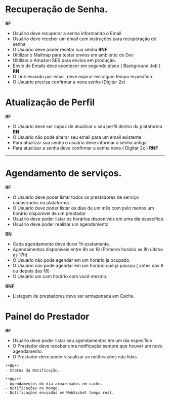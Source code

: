 # Recuperação de Senha.

**RF**
 - Usuário deve recuperar a senha informando o Email
 - Usuário deve receber um email com instruções para recuperação de senha
 - O Usuário deve poder resetar sua senha
**RNF**
 - Ultilizar o Mailtrap para testar envios em ambiente de Dev
 - Ultilizar o Amazon SES para envios em produção.
 - Envio de Emails deve acontecer em segundo plano ( Background Job )
**RN**
 - O Link enviado por email, deve expirar em algum tempo específico.
 - O Usuário precisa confirmar a nova senha (Digitar 2x)

# Atualização de Perfil
 **RF**
 - O Usuário deve ser capaz de atualizar o seu perfil dentro da plataforma
 **RN**
 - O Usuário não pode alterar seu email para um email existente
 - Para atualizar sua senha o usuário deve informar a senha antiga.
 - Para atualizar a senha deve confirmar a senha nova ( Digitar 2x )
 **RNF**
 ------------------------------------

# Agendamento de serviços.
**RF**
 - O Usuário deve poder listar todos os prestadores de serviço cadastrados na plataforma.
 - O Usuário deve poder listar os dias de um mês com pelo menos um horário disponível de um prestador
 - Usuário deve poder listar os horários disponíveis em uma dia específico.
 - Usuário deve poder realizar um agendamento

 **RN**
 - Cada agendamento deve durar 1h exatamente.
 - Agendamentos disponíveis entre 8h as 18 (Primeiro horário as 8h ultimo as 17h)
 - O Usuário não pode agendar em um horário ja ocupado.
 - O Usuário não pode agendar em um horário que já passou ( antes das 8 ou depois das 18)
 - O Usuário um com horário com você mesmo.

 **RNF**
  - Listagem de prestadores deve ser armazenada em Cache.

# Painel do Prestador
   **RF**
   - Usuário deve poder listar seu agendamentos em um dia específico.
   - O Prestador deve receber uma notificação sempre que houver um novo agendamento.
   - O Prestador deve poder visualizar as notificações não lidas.

    **RN**
    - Status da Notificação.

    **RNF**
    - Agendamentos do dia armazenados em cache.
    - Notificações no Mongo.
    - Notificações enviadas em WebSocket tempo real.

